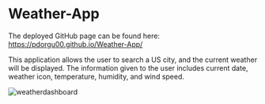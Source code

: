 # Weather-App

The deployed GitHub page can be found here: https://pdorgu00.github.io/Weather-App/

This application allows the user to search a US city, and the current weather will be displayed. The information given to the user includes current date, weather icon, temperature, humidity, and wind speed.


![weatherdashboard](https://user-images.githubusercontent.com/56213571/80534356-15e52200-896d-11ea-8b82-eef8b6fa31b1.png)
